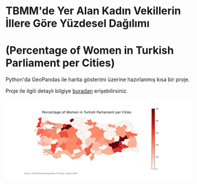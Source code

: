 # TBMM'de Yer Alan Kadın Vekillerin İllere Göre Yüzdesel Dağılımı
# (Percentage of Women in Turkish Parliament per Cities)

Python'da GeoPandas ile harita gösterimi üzerine hazırlanmış kısa bir proje.

Proje ile ilgili detaylı bilgiye <a href='http://yurduseven.net/tbmmdeki-kadin-milletvekillerinin-illere-gore-dagilimi/'>buradan</a> erişebilirsiniz.

<img src='women_in_parliament.png' raw=true/>
